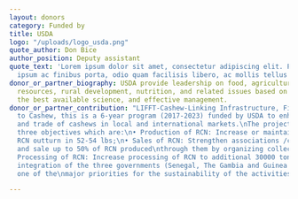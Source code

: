 ```yaml
---
layout: donors
category: Funded by
title: USDA
logo: "/uploads/logo_usda.png"
quote_author: Don Bice
author_position: Deputy assistant
quote_text: 'Lorem ipsum dolor sit amet, consectetur adipiscing elit. Praesent feugiat,
  ipsum ac finibus porta, odio quam facilisis libero, ac mollis tellus massa non neque. '
donor_or_partner_biography: USDA provide leadership on food, agriculture, natural
  resources, rural development, nutrition, and related issues based on public policy,
  the best available science, and effective management.
donor_or_partner_contribution: "LIFFT-Cashew-Linking Infrastructure, Finance and Farms
  to Cashew, this is a 6-year program (2017-2023) funded by USDA to enhance the production
  and trade of cashews in local and international markets.\nThe project works around
  three objectives which are:\n• Production of RCN: Increase or maintain quality of
  RCN outturn in 52-54 lbs;\n• Sales of RCN: Strengthen associations /cooperatives
  and sale up to 50% of RCN produced\nthrough them by organizing collective sales;\n•
  Processing of RCN: Increase processing of RCN to additional 30000 tons of RCN locally.\nThe
  integration of the three governments (Senegal, The Gambia and Guinea Bissau) remains
  one of the\nmajor priorities for the sustainability of the activities implemented. "

---
```

